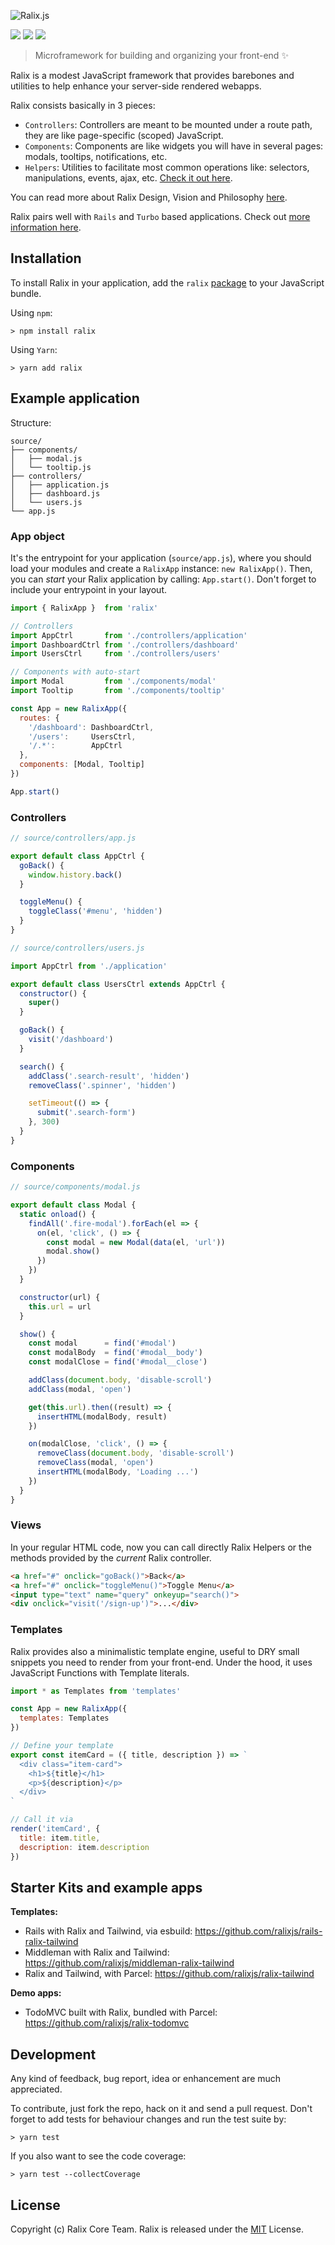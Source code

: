 ![Ralix.js](https://raw.githubusercontent.com/ralixjs/ralix/master/logos/cover.jpg)

[![](https://github.com/ralixjs/ralix/actions/workflows/ci.yml/badge.svg)](https://github.com/ralixjs/ralix/actions/workflows/ci.yml)
[![](https://img.shields.io/npm/v/ralix.svg)](https://www.npmjs.com/package/ralix)
[![](https://img.shields.io/npm/l/ralix)](https://github.com/ralixjs/ralix/blob/master/LICENSE)

> Microframework for building and organizing your front-end :sparkles:

Ralix is a modest JavaScript framework that provides barebones and utilities to help enhance your server-side rendered webapps.

Ralix consists basically in 3 pieces:

- `Controllers`: Controllers are meant to be mounted under a route path, they are like page-specific (scoped) JavaScript.
- `Components`: Components are like widgets you will have in several pages: modals, tooltips, notifications, etc.
- `Helpers`: Utilities to facilitate most common operations like: selectors, manipulations, events, ajax, etc. [Check it out here](docs/HELPERS_API.md).

You can read more about Ralix Design, Vision and Philosophy [here](docs/DESIGN.md).

Ralix pairs well with `Rails` and `Turbo` based applications. Check out [more information here](docs/RAILS_INTEGRATION.md).

## Installation

To install Ralix in your application, add the `ralix` [package](https://www.npmjs.com/package/ralix) to your JavaScript bundle.

Using `npm`:

```
> npm install ralix
```

Using `Yarn`:

```
> yarn add ralix
```

## Example application

Structure:

```
source/
├── components/
│   ├── modal.js
│   └── tooltip.js
├── controllers/
│   ├── application.js
│   ├── dashboard.js
│   └── users.js
└── app.js
```

### App object

It's the entrypoint for your application (`source/app.js`), where you should load your modules and create a `RalixApp` instance: `new RalixApp()`. Then, you can _start_ your Ralix application by calling: `App.start()`. Don't forget to include your entrypoint in your layout.

```js
import { RalixApp }  from 'ralix'

// Controllers
import AppCtrl       from './controllers/application'
import DashboardCtrl from './controllers/dashboard'
import UsersCtrl     from './controllers/users'

// Components with auto-start
import Modal         from './components/modal'
import Tooltip       from './components/tooltip'

const App = new RalixApp({
  routes: {
    '/dashboard': DashboardCtrl,
    '/users':     UsersCtrl,
    '/.*':        AppCtrl
  },
  components: [Modal, Tooltip]
})

App.start()
```

### Controllers

```js
// source/controllers/app.js

export default class AppCtrl {
  goBack() {
    window.history.back()
  }

  toggleMenu() {
    toggleClass('#menu', 'hidden')
  }
}
```

```js
// source/controllers/users.js

import AppCtrl from './application'

export default class UsersCtrl extends AppCtrl {
  constructor() {
    super()
  }

  goBack() {
    visit('/dashboard')
  }

  search() {
    addClass('.search-result', 'hidden')
    removeClass('.spinner', 'hidden')

    setTimeout(() => {
      submit('.search-form')
    }, 300)
  }
}
```

### Components

```js
// source/components/modal.js

export default class Modal {
  static onload() {
    findAll('.fire-modal').forEach(el => {
      on(el, 'click', () => {
        const modal = new Modal(data(el, 'url'))
        modal.show()
      })
    })
  }

  constructor(url) {
    this.url = url
  }

  show() {
    const modal      = find('#modal')
    const modalBody  = find('#modal__body')
    const modalClose = find('#modal__close')

    addClass(document.body, 'disable-scroll')
    addClass(modal, 'open')

    get(this.url).then((result) => {
      insertHTML(modalBody, result)
    })

    on(modalClose, 'click', () => {
      removeClass(document.body, 'disable-scroll')
      removeClass(modal, 'open')
      insertHTML(modalBody, 'Loading ...')
    })
  }
}
```

### Views

In your regular HTML code, now you can call directly Ralix Helpers or the methods provided by the _current_ Ralix controller.

```html
<a href="#" onclick="goBack()">Back</a>
<a href="#" onclick="toggleMenu()">Toggle Menu</a>
<input type="text" name="query" onkeyup="search()">
<div onclick="visit('/sign-up')">...</div>
```

### Templates

Ralix provides also a minimalistic template engine, useful to DRY small snippets you need to render from your front-end. Under the hood, it uses JavaScript Functions with Template literals.

```js
import * as Templates from 'templates'

const App = new RalixApp({
  templates: Templates
})

// Define your template
export const itemCard = ({ title, description }) => `
  <div class="item-card">
    <h1>${title}</h1>
    <p>${description}</p>
  </div>
`

// Call it via
render('itemCard', {
  title: item.title,
  description: item.description
})
```

## Starter Kits and example apps

**Templates:**

- Rails with Ralix and Tailwind, via esbuild: https://github.com/ralixjs/rails-ralix-tailwind
- Middleman with Ralix and Tailwind: https://github.com/ralixjs/middleman-ralix-tailwind
- Ralix and Tailwind, with Parcel: https://github.com/ralixjs/ralix-tailwind

**Demo apps:**

- TodoMVC built with Ralix, bundled with Parcel: https://github.com/ralixjs/ralix-todomvc

## Development

Any kind of feedback, bug report, idea or enhancement are much appreciated.

To contribute, just fork the repo, hack on it and send a pull request. Don't forget to add tests for behaviour changes and run the test suite by:

```
> yarn test
```

If you also want to see the code coverage:

```
> yarn test --collectCoverage
```

## License

Copyright (c) Ralix Core Team. Ralix is released under the [MIT](LICENSE) License.
